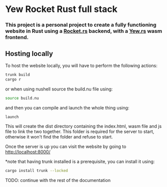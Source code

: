 # Yew Rocket Rust full stack

### This project is a personal project to create a fully functioning website in Rust using a [Rocket.rs](https://rocket.rs/) backend, with a [Yew.rs](https://yew.rs/) wasm frontend.

## Hosting locally
To host the website locally, you will have to perform the following actions:
```sh
trunk build
cargo r 
```
or when using nushell source the build.nu file using:
```sh
source build.nu
```
and then you can compile and launch the whole thing using:
```sh
launch
```

This will create the dist directory containing the index.html, wasm file and js file to link the two together. This folder is required for the server to start, otherwise it won't find the folder and refuse to start.

Once the server is up you can visit the website by going to [http://localhost:8000/](http://localhost:8000/)

*note that having trunk installed is a prerequisite, you can install it using:
```sh
cargo install trunk --locked
```

TODO: continue with the rest of the documentation